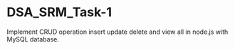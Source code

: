 # DSA_SRM_Task-1
Implement CRUD operation insert update delete and view all in node.js with MySQL database.

